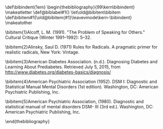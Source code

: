 \def\bibindent{1em}
\begin{thebibliography}{99\kern\bibindent}
\makeatletter
\def\@biblabel#1{}
\let\old@bibitem\bibitem
\def\bibitem#1{\old@bibitem{#1}\leavevmode\kern-\bibindent}
\makeatother


\bibitem{1}Alcoff, L. M. (1991). "The Problem of Speaking for Others." Cultural Critique (Winter 1991–1992):
5–32.

\bibitem{2}Alinsky, Saul D. (1971) Rules for Radicals. A pragmatic primer for realistic radicals, New York:
Vintage.

\bibitem{3}American Diabetes Association. (n.d.). Diagnosing Diabetes and Learning About Prediabetes. 
Retrieved July 5, 2015, from http://www.diabetes.org/diabetes-basics/diagnosis/

\bibitem{4}American Psychiatric Association (1952). DSM I: Diagnostic and Statistical Manual Mental Disorders 
(1st edition). Washington, DC: American Psychiatric Publishing, Inc.

\bibitem{5}American Psychiatric Association, (1980). Diagnostic and statistical manual of mental disorders DSM-
III (3rd ed.). Washington, DC: American Psychiatric Publishing, Inc. 

\end{thebibliography}
